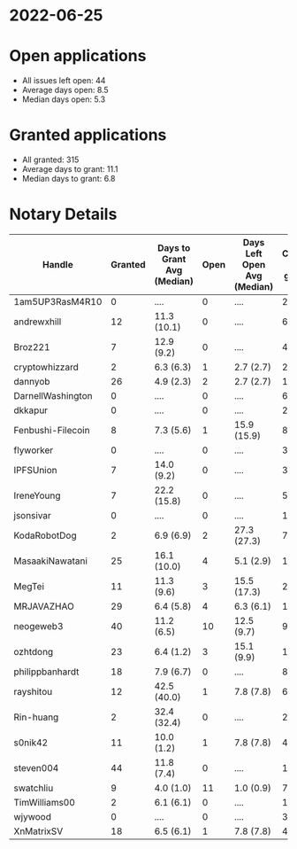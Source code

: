 2022-06-25
==========

# Open applications

- All issues left open: 44
- Average days open: 8.5
- Median days open: 5.3

# Granted applications

- All granted: 315
- Average days to grant: 11.1
- Median days to grant: 6.8

# Notary Details

| Handle            |   Granted | Days to Grant Avg (Median)   |   Open | Days Left Open Avg (Median)   |   Closed (no grant) |
|-------------------|-----------|------------------------------|--------|-------------------------------|---------------------|
| 1am5UP3RasM4R10   |         0 | ....                         |      0 | ....                          |                   2 |
| andrewxhill       |        12 | 11.3  (10.1)                 |      0 | ....                          |                  69 |
| Broz221           |         7 | 12.9  (9.2)                  |      0 | ....                          |                  41 |
| cryptowhizzard    |         2 | 6.3  (6.3)                   |      1 | 2.7  (2.7)                    |                  22 |
| dannyob           |        26 | 4.9  (2.3)                   |      2 | 2.7  (2.7)                    |                 134 |
| DarnellWashington |         0 | ....                         |      0 | ....                          |                   6 |
| dkkapur           |         0 | ....                         |      0 | ....                          |                   2 |
| Fenbushi-Filecoin |         8 | 7.3  (5.6)                   |      1 | 15.9  (15.9)                  |                  87 |
| flyworker         |         0 | ....                         |      0 | ....                          |                   3 |
| IPFSUnion         |         7 | 14.0  (9.2)                  |      0 | ....                          |                  33 |
| IreneYoung        |         7 | 22.2  (15.8)                 |      0 | ....                          |                  51 |
| jsonsivar         |         0 | ....                         |      0 | ....                          |                  13 |
| KodaRobotDog      |         2 | 6.9  (6.9)                   |      2 | 27.3  (27.3)                  |                   7 |
| MasaakiNawatani   |        25 | 16.1  (10.0)                 |      4 | 5.1  (2.9)                    |                 108 |
| MegTei            |        11 | 11.3  (9.6)                  |      3 | 15.5  (17.3)                  |                  27 |
| MRJAVAZHAO        |        29 | 6.4  (5.8)                   |      4 | 6.3  (6.1)                    |                 118 |
| neogeweb3         |        40 | 11.2  (6.5)                  |     10 | 12.5  (9.7)                   |                  96 |
| ozhtdong          |        23 | 6.4  (1.2)                   |      3 | 15.1  (9.9)                   |                 123 |
| philippbanhardt   |        18 | 7.9  (6.7)                   |      0 | ....                          |                  81 |
| rayshitou         |        12 | 42.5  (40.0)                 |      1 | 7.8  (7.8)                    |                  65 |
| Rin-huang         |         2 | 32.4  (32.4)                 |      0 | ....                          |                   2 |
| s0nik42           |        11 | 10.0  (1.2)                  |      1 | 7.8  (7.8)                    |                  45 |
| steven004         |        44 | 11.8  (7.4)                  |      0 | ....                          |                 180 |
| swatchliu         |         9 | 4.0  (1.0)                   |     11 | 1.0  (0.9)                    |                  76 |
| TimWilliams00     |         2 | 6.1  (6.1)                   |      0 | ....                          |                  13 |
| wjywood           |         0 | ....                         |      0 | ....                          |                  39 |
| XnMatrixSV        |        18 | 6.5  (6.1)                   |      1 | 7.8  (7.8)                    |                  40 |